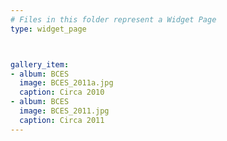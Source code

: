 ```yaml
---
# Files in this folder represent a Widget Page
type: widget_page



gallery_item:
- album: BCES
  image: BCES_2011a.jpg
  caption: Circa 2010
- album: BCES
  image: BCES_2011.jpg
  caption: Circa 2011
---
```

